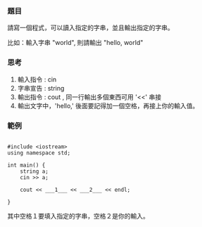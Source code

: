 ### 題目

請寫一個程式，可以讀入指定的字串，並且輸出指定的字串。

比如：輸入字串 "world", 則請輸出 "hello, world"

### 思考

1. 輸入指令 : cin
2. 字串宣告 : string
3. 輸出指令 : cout , 同一行輸出多個東西可用 '<<' 串接
4. 輸出文字中，'hello,' 後面要記得加一個空格，再接上你的輸入值。

### 範例

<pre><code>
#include &lt;iostream>
using namespace std;

int main() {
	string a;
	cin >> a;  
	
	cout << ___1___ << ___2___ << endl;

} 
</code></pre>

其中空格１要填入指定的字串，空格２是你的輸入。
